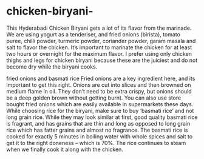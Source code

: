 # chicken-biryani-
This Hyderabadi Chicken Biryani gets a lot of its flavor from the marinade. We are using yogurt as a tenderiser, and fried onions (birista), tomato puree, chilli powder, turmeric powder, coriander powder, garam masala and salt to flavor the chicken. It’s important to marinate the chicken for at least two hours or overnight for the maximum flavor. I prefer using only chicken thighs and legs for chicken biryani because these are the juiciest and do not become dry while the biryani cooks.

fried onions and basmati rice
Fried onions are a key ingredient here, and its important to get this right. Onions are cut into slices and then browned on medium flame in oil. They don’t need to be extra crispy, but onions should be a deep golden brown without getting burnt. You can also use store bought fried onions which are easily available in supermarkets these days. While choosing rice for the biryani, make sure to buy ‘basmati rice’ and not long grain rice. While they may look similar at first, good quality basmati rice is fragrant, and has grains that are thin and long as opposed to long grain rice which has fatter grains and almost no fragrance. The basmati rice is cooked for exactly 5 minutes in boiling water with whole spices and salt to get it to the right doneness – which is 70%. The rice continues to steam when we finally cook it along with the chicken.

